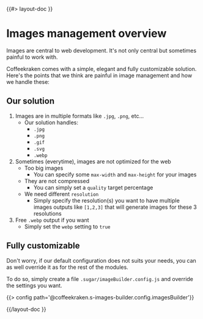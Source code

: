 <!--
/**
 * @name            Overview
 * @namespace       doc.images
 * @type            Markdown
 * @platform        md
 * @status          stable
 * @menu            Documentation / Images           /doc/images/overview
 *
 * @since           2.0.0
 * @author    Olivier Bossel <olivier.bossel@gmail.com> (https://olivierbossel.com)
 */
-->

{{#> layout-doc }}

# Images management overview

Images are central to web development. It's not only central but sometimes painful to work with.

Coffeekraken comes with a simple, elegant and fully customizable solution. Here's the points that we think are painful in image management and how we handle these:

## Our solution

1. Images are in multiple formats like `.jpg`, `.png`, etc...
    - Our solution handles:
        - `.jpg`
        - `.png`
        - `.gif`
        - `.svg`
        - `.webp`
2. Sometimes (everytime), images are not optimized for the web
    - Too big images
        - You can specify some `max-width` and `max-height` for your images
    - They are not compressed
        - You can simply set a `quality` target percentage
    - We need different `resolution`
        - Simply specify the resolution(s) you want to have multiple images outputs like `[1,2,3]` that will generate images for these 3 resolutions
3. Free `.webp` output if you want
    - Simply set the `webp` setting to `true`

## Fully customizable

Don't worry, if our default configuration does not suits your needs, you can as well override it as for the rest of the modules.

To do so, simply create a file `.sugar/imageBuilder.config.js` and override the settings you want.

{{> config path='@coffeekraken.s-images-builder.config.imagesBuilder'}}

<!-- {{> interface namespace='@coffeekraken.s-images-builder.node.sImagesBuilder' }} -->

{{/layout-doc }}
